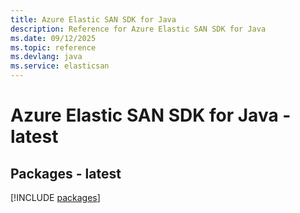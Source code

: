 ```yaml
---
title: Azure Elastic SAN SDK for Java
description: Reference for Azure Elastic SAN SDK for Java
ms.date: 09/12/2025
ms.topic: reference
ms.devlang: java
ms.service: elasticsan
---
```

# Azure Elastic SAN SDK for Java - latest
## Packages - latest
[!INCLUDE [packages](elastic-san-index.md)]